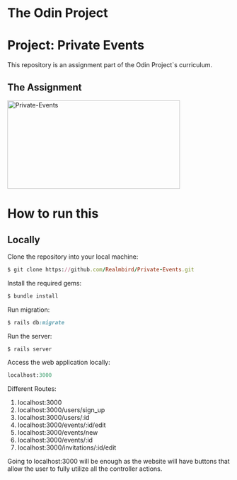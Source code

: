 # The Odin Project
# Project: Private Events
This repository is an assignment part of the Odin Project`s curriculum.
## The Assignment
<p float = 'left'>
  <img src="https://user-images.githubusercontent.com/19158296/124976303-73f7a580-e005-11eb-9369-d1933ecb7d66.jpg" alt="Private-Events" width="390" height="200">
</p>

# How to run this

## Locally
Clone the repository into your local machine:

```ruby
$ git clone https://github.com/Realmbird/Private-Events.git
```

Install the required gems:

```ruby
$ bundle install
```

Run migration:

```ruby
$ rails db:migrate
```

Run the server:

```ruby
$ rails server
```

Access the web application locally:

```ruby
localhost:3000
```

Different Routes:
<ol>
  <li>localhost:3000</li> 
  <li>localhost:3000/users/sign_up</li> 
  <li>localhost:3000/users/:id</li> 
  <li>localhost:3000/events/:id/edit</li> 
  <li>localhost:3000/events/new</li> 
  <li>localhost:3000/events/:id</li>
  <li>localhost:3000/invitations/:id/edit</li>
</ol>
Going to localhost:3000 will be enough as the website will have buttons that allow the user to fully utilize all the controller actions.
